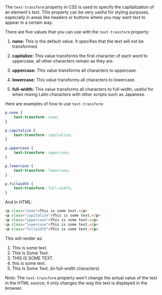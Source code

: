 The `text-transform` property in CSS is used to specify the capitalization of an element's text. This property can be very useful for styling purposes, especially in areas like headers or buttons where you may want text to appear in a certain way.

There are five values that you can use with the `text-transform` property:

1. **none:** This is the default value. It specifies that the text will not be transformed.

2. **capitalize:** This value transforms the first character of each word to uppercase; all other characters remain as they are.

3. **uppercase:** This value transforms all characters to uppercase.

4. **lowercase:** This value transforms all characters to lowercase.

5. **full-width:** This value transforms all characters to full-width, useful for when mixing Latin characters with other scripts such as Japanese.

Here are examples of how to use `text-transform`:

```css
p.none {
    text-transform: none;
}

p.capitalize {
    text-transform: capitalize;
}

p.uppercase {
    text-transform: uppercase;
}

p.lowercase {
    text-transform: lowercase;
}

p.fullwidth {
    text-transform: full-width;
}
```

And in HTML:

```html
<p class="none">This is some text.</p>
<p class="capitalize">This is some text.</p>
<p class="uppercase">This is some text.</p>
<p class="lowercase">This is some text.</p>
<p class="fullwidth">This is some text.</p>
```

This will render as:

1. This is some text.
2. This Is Some Text.
3. THIS IS SOME TEXT.
4. this is some text.
5. This Is Some Text. (in full-width characters)

Note: The `text-transform` property won't change the actual value of the text in the HTML source; it only changes the way the text is displayed in the browser.